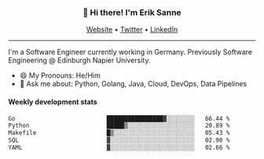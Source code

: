<h3 align="center">👋 Hi there! I'm Erik Sanne</h3>
<p align="center">
  <a href="https://eriksanne.com">Website</a> •
  <a href="https://twitter.com/ErikKonradSanne">Twitter</a> •
  <a href="https://www.linkedin.com/in/eriksanne/">LinkedIn</a>
</p>

---
I'm a Software Engineer currently working in Germany. Previously Software Engineering @ Edinburgh Napier University.

- 😄 My Pronouns: He/Him
- 💬 Ask me about: Python, Golang, Java, Cloud, DevOps, Data Pipelines

<h4>Weekly development stats</h4>
<!--START_SECTION:waka-->

```txt
Go                          ████████████████▓░░░░░░░░   66.44 %
Python                      █████▒░░░░░░░░░░░░░░░░░░░   20.89 %
Makefile                    █▒░░░░░░░░░░░░░░░░░░░░░░░   05.43 %
SQL                         ▓░░░░░░░░░░░░░░░░░░░░░░░░   02.90 %
YAML                        ▓░░░░░░░░░░░░░░░░░░░░░░░░   02.66 %
```

<!--END_SECTION:waka-->
